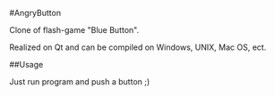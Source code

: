 #AngryButton

Clone of flash-game "Blue Button".

Realized on Qt and can be compiled on Windows, UNIX, Mac OS, ect.


##Usage

Just run program and push a button ;)
